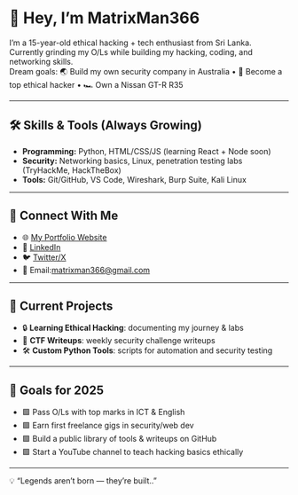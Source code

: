 # 👋 Hey, I’m MatrixMan366  

I’m a 15-year-old ethical hacking + tech enthusiast from Sri Lanka.  
Currently grinding my O/Ls while building my hacking, coding, and networking skills.  
Dream goals: 🌏 Build my own security company in Australia • 🚀 Become a top ethical hacker • 🏎️ Own a Nissan GT-R R35  

---

## 🛠️ Skills & Tools (Always Growing)

- **Programming:** Python, HTML/CSS/JS (learning React + Node soon)
- **Security:** Networking basics, Linux, penetration testing labs (TryHackMe, HackTheBox)
- **Tools:** Git/GitHub, VS Code, Wireshark, Burp Suite, Kali Linux

---

## 🔗 Connect With Me

- 🌐 [My Portfolio Website](https://your-website-link.com)
- 💼 [LinkedIn](https://linkedin.com/in/yourusername)
- 🐦 [Twitter/X](https://twitter.com/yourusername)
- 📧 Email:matrixman366@gmail.com

---

## 🚀 Current Projects

- 🔒 **Learning Ethical Hacking**: documenting my journey & labs  
- 📝 **CTF Writeups**: weekly security challenge writeups  
- 🛠️ **Custom Python Tools**: scripts for automation and security testing  

---

## 🎯 Goals for 2025

- 🟩 Pass O/Ls with top marks in ICT & English  
- 🟩 Earn first freelance gigs in security/web dev  
- 🟩 Build a public library of tools & writeups on GitHub  
- 🟩 Start a YouTube channel to teach hacking basics ethically  

---

💡 “Legends aren’t born — they’re built..”

